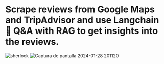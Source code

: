 # Scrape reviews from Google Maps and TripAdvisor and use Langchain 🦜 Q&A with RAG to get insights into the reviews.

![sherlock](https://github.com/theripnono/LLM-reviews-analysis/assets/119405797/e4a0b4b3-dce7-4c72-8dc2-4a7370a33548) ![Captura de pantalla 2024-01-28 201120](https://github.com/theripnono/LLM-reviews-analysis/assets/119405797/5f114218-0b36-44a4-81f1-641c1f420281)


